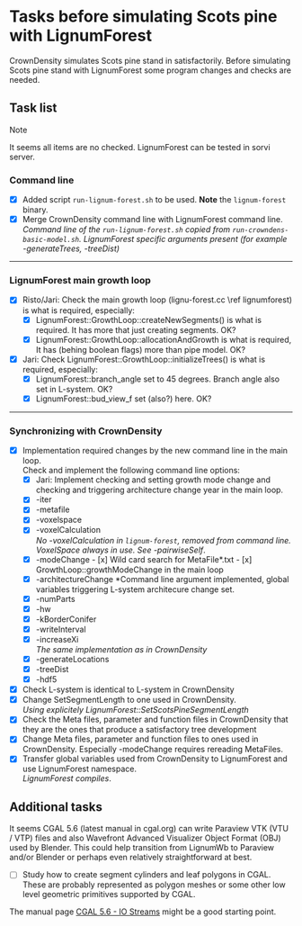 # Tasks before simulating Scots pine with LignumForest

CrownDensity simulates Scots pine stand in satisfactorily. 
Before simulating Scots pine stand with LignumForest
some program changes and checks are needed.

## Task list
>[!NOTE]
>It seems all items are no checked. LignumForest can be tested in sorvi server.

### Command line
- [x] Added script `run-lignum-forest.sh` to be used. **Note** the `lignum-forest` binary.
- [x] Merge CrownDensity command line with LignumForest command line.<br>
      *Command line of the `run-lignum-forest.sh` copied from `run-crowndens-basic-model.sh`.
	  LignumForest specific arguments present (for example -generateTrees, -treeDist)*
---
### LignumForest main growth loop 
- [x] Risto/Jari: Check the main growth loop (lignu-forest.cc \ref lignumforest) is what is required, especially:<br>
  - [x] LignumForest::GrowthLoop::createNewSegments() is what is required. It has more that just creating segments. OK?
  - [x] LignumForest::GrowthLoop::allocationAndGrowth is what is required, It has (behing boolean flags) more than pipe model. OK?
- [x] Jari: Check LignumForest::GrowthLoop::initializeTrees() is what is required, especially:<br>
   - [x] LignumForest::branch_angle set to 45 degrees. Branch angle also set in L-system. OK?
   - [x] LignumForest::bud_view_f set (also?) here. OK?
---
### Synchronizing with CrownDensity 
- [x] Implementation required changes by the new command line in the main loop.<br>
	  Check and implement the following command line options: 
  - [x] Jari: Implement checking and setting growth mode change and checking and triggering  architecture change year in the main loop.
  - [x] -iter
  - [x] -metafile
  - [x] -voxelspace
  - [x] -voxelCalculation <br>
       *No -voxelCalculation in `lignum-forest`, removed from command line. VoxelSpace always in use. See -pairwiseSelf*. 
  - [x] -modeChange
	    - [x] Wild card search for MetaFile*.txt
		- [x] GrowthLoop::growthModeChange in the main loop
  - [x] -architectureChange 
       *Command line argument implemented, global variables triggering L-system architecure change set. 
  - [x] -numParts
  - [x] -hw 
  - [x] -kBorderConifer
  - [x] -writeInterval
  - [x] -increaseXi <br>
       *The same implementation as in CrownDensity*
  - [x] -generateLocations
  - [x] -treeDist 
  - [x] -hdf5
- [x] Check L-system is identical to L-system in CrownDensity
- [x] Change SetSegmentLength to one used in CrownDensity.<br>
      *Using explicitely LignumForest::SetScotsPineSegmentLength*
- [x] Check the Meta files, parameter and function files in CrownDensity
      that they are the ones that produce a satisfactory tree development
- [x] Change Meta files, parameter and function files to ones 
      used in CrownDensity. Especially -modeChange requires rereading MetaFiles.
- [x] Transfer global variables used from CrownDensity to LignumForest
      and use LignumForest namespace. <br>
	  *LignumForest compiles*. 
## Additional tasks

It seems CGAL 5.6 (latest manual in cgal.org) can write 
Paraview VTK (VTU / VTP) files and also Wavefront Advanced Visualizer 
Object Format (OBJ) used by Blender. This could help transition from 
LignumWb to Paraview and/or Blender or perhaps even relatively 
straightforward at best.

- [ ] Study how to create segment cylinders and leaf polygons in CGAL.
      These are probably represented as polygon meshes or some other 
	  low level geometric primitives supported by CGAL.

The manual page [CGAL 5.6 - IO Streams]( https://doc.cgal.org/latest/Stream_support/index.html)
might be a good starting point.
